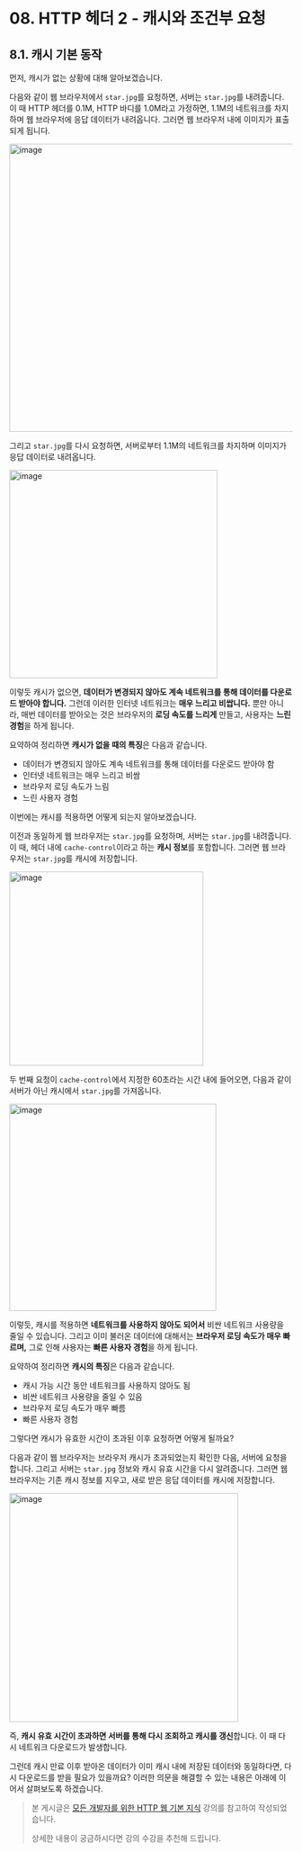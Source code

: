 # 08. HTTP 헤더 2 - 캐시와 조건부 요청

## 8.1. 캐시 기본 동작

먼저, 캐시가 없는 상황에 대해 알아보겠습니다.

다음와 같이 웹 브라우저에서 `star.jpg`를 요청하면, 서버는 `star.jpg`를 내려줍니다.
이 때 HTTP 헤더를 0.1M, HTTP 바디를 1.0M라고 가정하면, 1.1M의 네트워크를 차지하며 웹 브라우저에 응답 데이터가 내려옵니다.
그러면 웹 브라우저 내에 이미지가 표출되게 됩니다.

<img width="512" alt="image" src="https://github.com/Kim-SuBin/TIL/assets/46712693/d8c6f4dc-0088-4c01-9b58-f46831e72c9c">

그리고 `star.jpg`를 다시 요청하면, 서버로부터 1.1M의 네트워크를 차지하며 이미지가 응답 데이터로 내려옵니다.

<img width="370" alt="image" src="https://github.com/Kim-SuBin/TIL/assets/46712693/cbc9ac79-a102-4211-823b-7f54ee736687">

이렇듯 캐시가 없으면, **데이터가 변경되지 않아도 계속 네트워크를 통해 데이터를 다운로드 받아야 합니다.**
그런데 이러한 인터넷 네트워크는 **매우 느리고 비쌉니다.**
뿐만 아니라, 매번 데이터를 받아오는 것은 브라우저의 **로딩 속도를 느리게** 만들고,
사용자는 **느린 경험**을 하게 됩니다. 

요약하여 정리하면 **캐시가 없을 때의 특징**은 다음과 같습니다.

- 데이터가 변경되지 않아도 계속 네트워크를 통해 데이터를 다운로드 받아야 함
- 인터넷 네트워크는 매우 느리고 비쌈
- 브라우저 로딩 속도가 느림
- 느린 사용자 경험

이번에는 캐시를 적용하면 어떻게 되는지 알아보겠습니다.

이전과 동일하게 웹 브라우저는 `star.jpg`를 요청하며, 서버는 `star.jpg`를 내려줍니다.
이 때, 헤더 내에 `cache-control`이라고 하는 **캐시 정보**를 포함합니다.
그러면 웹 브라우저는 `star.jpg`를 캐시에 저장합니다.

<img width="345" alt="image" src="https://github.com/Kim-SuBin/TIL/assets/46712693/e9140144-7326-4500-b32b-30db10efd9a2">

두 번째 요청이 `cache-control`에서 지정한 60초라는 시간 내에 들어오면,
다음과 같이 서버가 아닌 캐시에서 `star.jpg`를 가져옵니다.

<img width="368" alt="image" src="https://github.com/Kim-SuBin/TIL/assets/46712693/0ca4aa8b-4f27-41e7-9f6c-ab09d253bd58">

이렇듯, 캐시를 적용하면 **네트워크를 사용하지 않아도 되어서** 비싼 네트워크 사용량을 줄일 수 있습니다.
그리고 이미 불러온 데이터에 대해서는 **브라우저 로딩 속도가 매우 빠르며,**
그로 인해 사용자는 **빠른 사용자 경험**을 하게 됩니다.

요약하여 정리하면 **캐시의 특징**은 다음과 같습니다.

- 캐시 가능 시간 동안 네트워크를 사용하지 않아도 됨
- 비싼 네트워크 사용량을 줄일 수 있음
- 브라우저 로딩 속도가 매우 빠름
- 빠른 사용자 경험

그렇다면 캐시가 유효한 시간이 초과된 이후 요청하면 어떻게 될까요?

다음과 같이 웹 브라우저는 브라우저 캐시가 초과되었는지 확인한 다음, 서버에 요청을 합니다.
그리고 서버는 `star.jpg` 정보와 캐시 유효 시간을 다시 알려줍니다.
그러면 웹 브라우저는 기존 캐시 정보를 지우고, 새로 받은 응답 데이터를 캐시에 저장합니다.

<img width="407" alt="image" src="https://github.com/Kim-SuBin/TIL/assets/46712693/94b37b43-07af-478f-91e6-8b91e5fb62c3">

즉, **캐시 유효 시간이 초과하면 서버를 통해 다시 조회하고 캐시를 갱신**합니다.
이 때 다시 네트워크 다운로드가 발생합니다.

그런데 캐시 만료 이후 받아온 데이터가 이미 캐시 내에 저장된 데이터와 동일하다면, 다시 다운로드를 받을 필요가 있을까요?
이러한 의문을 해결할 수 있는 내용은 아래에 이어서 살펴보도록 하겠습니다.


> 본 게시글은 [모든 개발자를 위한 HTTP 웹 기본 지식](https://www.inflearn.com/course/http-%EC%9B%B9-%EB%84%A4%ED%8A%B8%EC%9B%8C%ED%81%AC/dashboard) 강의를 참고하여 작성되었습니다.
>
> 상세한 내용이 궁금하시다면 강의 수강을 추천해 드립니다.